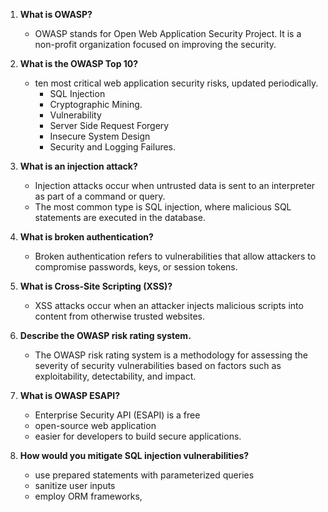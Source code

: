 
1. **What is OWASP?**
   - OWASP stands for Open Web Application Security Project. It is a non-profit organization focused on improving the security.

2. **What is the OWASP Top 10?**
   - ten most critical web application security risks, updated periodically.
        - SQL Injection
        - Cryptographic Mining.
        - Vulnerability
        - Server Side Request Forgery
        - Insecure System Design 
        - Security and Logging Failures.

3. **What is an injection attack?**
   - Injection attacks occur when untrusted data is sent to an interpreter as part of a command or query. 
   - The most common type is SQL injection, where malicious SQL statements are executed in the database.

4. **What is broken authentication?**
   - Broken authentication refers to vulnerabilities that allow attackers to compromise passwords, keys, or session tokens.

5. **What is Cross-Site Scripting (XSS)?**
   - XSS attacks occur when an attacker injects malicious scripts into content from otherwise trusted websites.

6. **Describe the OWASP risk rating system.**
   - The OWASP risk rating system is a methodology for assessing the severity of security vulnerabilities based on factors such as exploitability, detectability, and impact.

7. **What is OWASP ESAPI?**
   - Enterprise Security API (ESAPI) is a free
   - open-source web application
   - easier for developers to build secure applications.

8. **How would you mitigate SQL injection vulnerabilities?**
   - use prepared statements with parameterized queries
   - sanitize user inputs
   - employ ORM frameworks,

